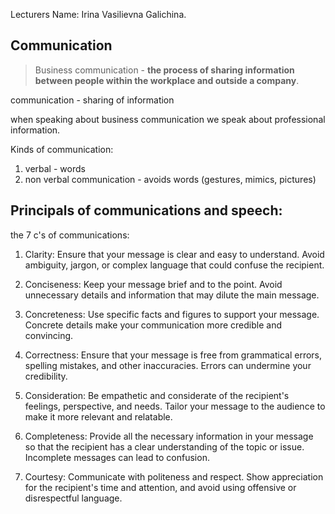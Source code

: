 Lecturers Name: Irina Vasilievna Galichina.

## Communication

>Business communication - **the process of sharing information between people within the workplace and outside a company**.

communication - sharing of information

when speaking about business communication we speak about professional information.

Kinds of communication:
1. verbal - words
2. non verbal communication - avoids words (gestures, mimics, pictures)

## Principals of communications and speech:

the 7 c's of communications:
1. Clarity: Ensure that your message is clear and easy to understand. Avoid ambiguity, jargon, or complex language that could confuse the recipient.

2. Conciseness: Keep your message brief and to the point. Avoid unnecessary details and information that may dilute the main message.

3. Concreteness: Use specific facts and figures to support your message. Concrete details make your communication more credible and convincing.
   
4. Correctness: Ensure that your message is free from grammatical errors, spelling mistakes, and other inaccuracies. Errors can undermine your credibility.
   
5. Consideration: Be empathetic and considerate of the recipient's feelings, perspective, and needs. Tailor your message to the audience to make it more relevant and relatable.
   
6. Completeness: Provide all the necessary information in your message so that the recipient has a clear understanding of the topic or issue. Incomplete messages can lead to confusion.
   
7. Courtesy: Communicate with politeness and respect. Show appreciation for the recipient's time and attention, and avoid using offensive or disrespectful language.

